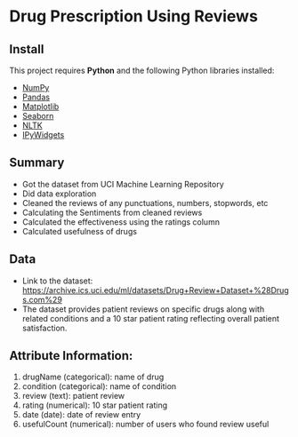 # Drug Prescription Using Reviews

## Install

This project requires **Python** and the following Python libraries installed:

- [NumPy](http://www.numpy.org/)
- [Pandas](http://pandas.pydata.org/)
- [Matplotlib](http://matplotlib.org/)
- [Seaborn](https://seaborn.pydata.org/)
- [NLTK](https://www.nltk.org/)
- [IPyWidgets](https://ipywidgets.readthedocs.io/en/latest)


## Summary
- Got the dataset from UCI Machine Learning Repository
- Did data exploration 
- Cleaned the reviews of any punctuations, numbers, stopwords, etc
- Calculating the Sentiments from cleaned reviews
- Calculated the effectiveness using the ratings column 
- Calculated usefulness of drugs 


## Data 
- Link to the dataset: https://archive.ics.uci.edu/ml/datasets/Drug+Review+Dataset+%28Drugs.com%29
- The dataset provides patient reviews on specific drugs along with related conditions and a 10 star patient rating reflecting overall patient satisfaction. 


## Attribute Information:

1. drugName (categorical): name of drug
2. condition (categorical): name of condition
3. review (text): patient review
4. rating (numerical): 10 star patient rating
5. date (date): date of review entry
6. usefulCount (numerical): number of users who found review useful
